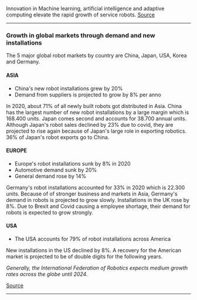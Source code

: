 
Innovation in Machine learning, artificial intelligence and adaptive computing elevate the rapid growth of service robots. 
[Source](https://www.automate.org/a3-content/emerging-markets-service-robots)

---

### **Growth in global markets through demand and new installations** ###

The 5 major global robot markets by country are China, Japan, USA, Korea and Germany.

#### **ASIA**

* China's new robot installations grew by 20%
* Demand from suppliers is projected to grow by 8% per anno

In 2020, about 71% of all newly built robots got distributed in Asia. China has the largest number of new robot installations by a large margin which is 168.400 units. Japan comes second and accounts for 38.700 annual units. Although Japan's robot sales declined by 23% due to covid, they are projected to rise again because of Japan's large role in exporting robotics. 36% of Japan's robot exports go to China.


#### **EUROPE**

* Europe's robot installations sunk by 8% in 2020
* Automotive demand sunk by 20%
* General demand rose by 14%

 Germany's robot installations accounted for 33% in 2020 which is 22.300 units. Because of of stronger business and markets in Asia, Germany's demand in robots is projected to grow slowly.
 Installations in the UK rose by 8%. Due to Brexit and Covid causing a employee shortage, their demand for robots is expected to grow strongly.

#### **USA**

* The USA accounts for 79% of robot installations across America

 New installations in the US declined by 8%. A recovery for the American market is projected to be of double digits for the following years.

*Generally, the International Federation of Robotics expects medium growth rates across the globe until 2024.*

[Source](https://ifr.org/ifr-press-releases/news/robot-sales-rise-again)

---
